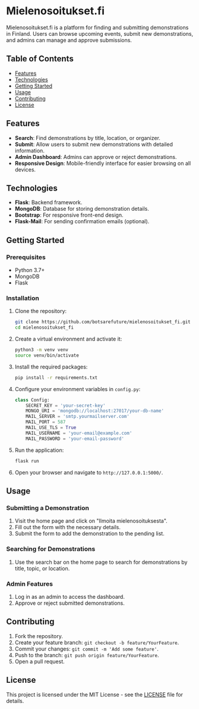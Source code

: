 # Mielenosoitukset.fi

Mielenosoitukset.fi is a platform for finding and submitting demonstrations in Finland. Users can browse upcoming events, submit new demonstrations, and admins can manage and approve submissions.

## Table of Contents
- [Features](#features)
- [Technologies](#technologies)
- [Getting Started](#getting-started)
- [Usage](#usage)
- [Contributing](#contributing)
- [License](#license)

## Features
- **Search**: Find demonstrations by title, location, or organizer.
- **Submit**: Allow users to submit new demonstrations with detailed information.
- **Admin Dashboard**: Admins can approve or reject demonstrations.
- **Responsive Design**: Mobile-friendly interface for easier browsing on all devices.

## Technologies
- **Flask**: Backend framework.
- **MongoDB**: Database for storing demonstration details.
- **Bootstrap**: For responsive front-end design.
- **Flask-Mail**: For sending confirmation emails (optional).

## Getting Started

### Prerequisites
- Python 3.7+
- MongoDB
- Flask

### Installation

1. Clone the repository:

    ```bash
    git clone https://github.com/botsarefuture/mielenosoitukset_fi.git
    cd mielenosoitukset_fi
    ```

2. Create a virtual environment and activate it:

    ```bash
    python3 -m venv venv
    source venv/bin/activate
    ```

3. Install the required packages:

    ```bash
    pip install -r requirements.txt
    ```

4. Configure your environment variables in `config.py`:

    ```python
    class Config:
        SECRET_KEY = 'your-secret-key'
        MONGO_URI = 'mongodb://localhost:27017/your-db-name'
        MAIL_SERVER = 'smtp.yourmailserver.com'
        MAIL_PORT = 587
        MAIL_USE_TLS = True
        MAIL_USERNAME = 'your-email@example.com'
        MAIL_PASSWORD = 'your-email-password'
    ```

5. Run the application:

    ```bash
    flask run
    ```

6. Open your browser and navigate to `http://127.0.0.1:5000/`.

## Usage

### Submitting a Demonstration
1. Visit the home page and click on "Ilmoita mielenosoituksesta".
2. Fill out the form with the necessary details.
3. Submit the form to add the demonstration to the pending list.

### Searching for Demonstrations
1. Use the search bar on the home page to search for demonstrations by title, topic, or location.

### Admin Features
1. Log in as an admin to access the dashboard.
2. Approve or reject submitted demonstrations.

## Contributing

1. Fork the repository.
2. Create your feature branch: `git checkout -b feature/YourFeature`.
3. Commit your changes: `git commit -m 'Add some feature'`.
4. Push to the branch: `git push origin feature/YourFeature`.
5. Open a pull request.

## License
This project is licensed under the MIT License - see the [LICENSE](LICENSE) file for details.
